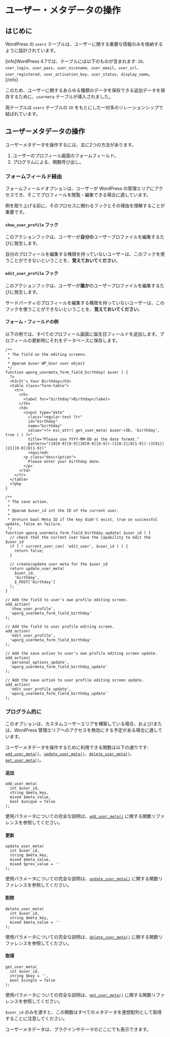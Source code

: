 <!--
# Working with User Metadata 
-->

# ユーザー・メタデータの操作

<!--
## Introduction
-->

## はじめに

<!--
WordPress' `users` table was designed to contain only the essential information about the user.
-->

WordPress の `users` テーブルは、ユーザーに関する重要な情報のみを格納するように設計されています。

<!--
[info]As of WP 4.7 the table contains: `ID`, `user_login`, `user_pass`, `user_nicename`, `user_email`, `user_url`, `user_registered`, `user_activation_key`, `user_status` and `display_name`.[/info]
-->

[info]WordPress 4.7では、テーブルには以下のものが含まれます: `ID`、`user_login`、`user_pass`、`user_nicename`、`user_email`、`user_url`、`user_registered`、`user_activation_key`、`user_status`、`display_name`。[/info]

<!--
Because of this, to store additional data, the `usermeta` table was introduced, which can store any arbitrary amount of data about a user.
-->

このため、ユーザーに関するあらゆる種類のデータを保存できる追加データを保存するために、`usermeta` テーブルが導入されました。

<!--
Both tables are tied together using one-to-many relationship based on the `ID` in the `users` table.
-->

両テーブルは `users` テーブルの `ID` をもとにした一対多のリレーションシップで結ばれています。

<!--
## Manipulating User Metadata
-->

## ユーザーメタデータの操作

<!--
There are two main ways for manipulating User Metadata.
-->

ユーザーメタデータを操作するには、主に2つの方法があります。

<!--
1. A form field in the user's profile screen.
2. Programmatically, via a function call.
-->

1. ユーザーのプロフィール画面のフォームフィールド。
2. プログラムによる、関数呼び出し。

<!--
### via a Form Field
-->

### フォームフィールド経由

<!--
The form field option is suitable for cases where the user will have access to the WordPress admin area, in which he will be able to view and edit profiles.
-->

フォームフィールドオプションは、ユーザーが WordPress の管理エリアにアクセスでき、そこでプロフィールを閲覧・編集できる場合に適しています。

<!--
Before we dive into an example, it's important to understand the hooks involved in the process and why they are there.
-->

例を取り上げる前に、そのプロセスに関わるフックとその理由を理解することが重要です。

<!--
#### `show_user_profile` hook
-->

#### `show_user_profile` フック

<!--
This action hook is fired whenever a user edits **it's own** user profile.
-->

このアクションフックは、ユーザーが**自分の**ユーザープロファイルを編集するたびに発生します。

<!--
**Remember,** a user that doesn't have the capability of editing his own profile won't fire this hook.
-->

自分のプロフィールを編集する権限を持っていないユーザーは、このフックを使うことができないということを、**覚えておいてください**。

<!--
#### `edit_user_profile` hook
-->

#### `edit_user_profile` フック

<!--
This action hook is fired whenever a user edits a user profile of **somebody else**.
-->

このアクションフックは、ユーザーが**誰か**のユーザープロファイルを編集するたびに発生します。

<!--
**Remember,** a user that doesn't have the capability for editing 3rd party profiles won't fire this hook.
-->

サードパーティのプロフィールを編集する権限を持っていないユーザーは、このフックを使うことができないということを、**覚えておいてください**。

<!--
#### Example Form Field
-->

#### フォーム・フィールドの例

<!--
In the example below we will be adding a birthday field to the all profile screens. Saving it to the database on profile updates.
-->

以下の例では、すべてのプロフィール画面に誕生日フィールドを追加します。プロフィールの更新時にそれをデータベースに保存します。

```
/**
 * The field on the editing screens.
 *
 * @param $user WP_User user object
 */
function wporg_usermeta_form_field_birthday( $user ) {
  ?>
  <h3>It's Your Birthday</h3>
  <table class="form-table">
    <tr>
      <th>
        <label for="birthday">Birthday</label>
      </th>
      <td>
        <input type="date"
          class="regular-text ltr"
          id="birthday"
          name="birthday"
          value="<?= esc_attr( get_user_meta( $user->ID, 'birthday', true ) ) ?>"
          title="Please use YYYY-MM-DD as the date format."
          pattern="(19[0-9][0-9]|20[0-9][0-9])-(1[0-2]|0[1-9])-(3[01]|[21][0-9]|0[1-9])"
          required>
        <p class="description">
          Please enter your birthday date.
        </p>
      </td>
    </tr>
  </table>
  <?php
}

/**
 * The save action.
 *
 * @param $user_id int the ID of the current user.
 *
 * @return bool Meta ID if the key didn't exist, true on successful update, false on failure.
 */
function wporg_usermeta_form_field_birthday_update( $user_id ) {
  // check that the current user have the capability to edit the $user_id
  if ( ! current_user_can( 'edit_user', $user_id ) ) {
    return false;
  }

  // create/update user meta for the $user_id
  return update_user_meta(
    $user_id,
    'birthday',
    $_POST['birthday']
  );
}

// Add the field to user's own profile editing screen.
add_action(
  'show_user_profile',
  'wporg_usermeta_form_field_birthday'
);

// Add the field to user profile editing screen.
add_action(
  'edit_user_profile',
  'wporg_usermeta_form_field_birthday'
);

// Add the save action to user's own profile editing screen update.
add_action(
  'personal_options_update',
  'wporg_usermeta_form_field_birthday_update'
);

// Add the save action to user profile editing screen update.
add_action(
  'edit_user_profile_update',
  'wporg_usermeta_form_field_birthday_update'
);
```

<!--
### Programmatically
-->

### プログラム的に

<!--
This option is suitable for cases where you're building a custom user area and/or plan to disable access to the WordPress admin area.
-->

このオプションは、カスタムユーザーエリアを構築している場合、および/または、WordPress 管理エリアへのアクセスを無効にする予定がある場合に適しています。

<!--
The functions available for manipulating User Metadata are: [`add_user_meta()`](https://developer.wordpress.org/reference/functions/add_user_meta/), [`update_user_meta()`](https://developer.wordpress.org/reference/functions/update_user_meta/), [`delete_user_meta()`](https://developer.wordpress.org/reference/functions/delete_user_meta/) and [`get_user_meta()`](https://developer.wordpress.org/reference/functions/get_user_meta/).
-->

ユーザーメタデータを操作するために利用できる関数は以下の通りです: [`add_user_meta()`](https://developer.wordpress.org/reference/functions/add_user_meta/)、[`update_user_meta()`](https://developer.wordpress.org/reference/functions/update_user_meta/)、[`delete_user_meta()`](https://developer.wordpress.org/reference/functions/delete_user_meta/)、[`get_user_meta()`](https://developer.wordpress.org/reference/functions/get_user_meta/)。

<!--
#### Add
-->

#### 追加

```
add_user_meta(
  int $user_id,
  string $meta_key,
  mixed $meta_value,
  bool $unique = false
);
```

<!--
Please refer to the Function Reference about [`add_user_meta()`](https://developer.wordpress.org/reference/functions/add_user_meta/) for full explanation about the used parameters.
-->

使用パラメータについての完全な説明は、[`add_user_meta()`](https://developer.wordpress.org/reference/functions/add_user_meta/) に関する関数リファレンスを参照してください。

<!--
#### Update
-->

#### 更新

```
update_user_meta(
  int $user_id,
  string $meta_key,
  mixed $meta_value,
  mixed $prev_value = ''
);
```

<!--
Please refer to the Function Reference about [`update_user_meta()`](https://developer.wordpress.org/reference/functions/update_user_meta/) for full explanation about the used parameters.
-->

使用パラメータについての完全な説明は、[`update_user_meta()`](https://developer.wordpress.org/reference/functions/update_user_meta/) に関する関数リファレンスを参照してください。

<!--
#### Delete
-->

#### 削除

```
delete_user_meta(
  int $user_id,
  string $meta_key,
  mixed $meta_value = ''
);
```

<!--
Please refer to the Function Reference about [`delete_user_meta()`](https://developer.wordpress.org/reference/functions/delete_user_meta/) for full explanation about the used parameters.
-->

使用パラメータについての完全な説明は、[`delete_user_meta()`](https://developer.wordpress.org/reference/functions/delete_user_meta/) に関する関数リファレンスを参照してください。

<!--
#### Get
-->

#### 取得

```
get_user_meta(
  int $user_id,
  string $key = '',
  bool $single = false
);
```

<!--
Please refer to the Function Reference about [`get_user_meta()`](https://developer.wordpress.org/reference/functions/get_user_meta/) for full explanation about the used parameters.
-->

使用パラメータについての完全な説明は、[`get_user_meta()`](https://developer.wordpress.org/reference/functions/get_user_meta/) に関する関数リファレンスを参照してください。

<!--
Please note, if you pass only the `$user_id`, the function will retrieve all Metadata as an associative array.
-->

`$user_id` のみを渡すと、この関数はすべてのメタデータを連想配列として取得することに注意してください。

<!--
You can render User Metadata anywhere in your plugin or theme.
-->

ユーザーメタデータは、プラグインやテーマのどこにでも表示できます。
